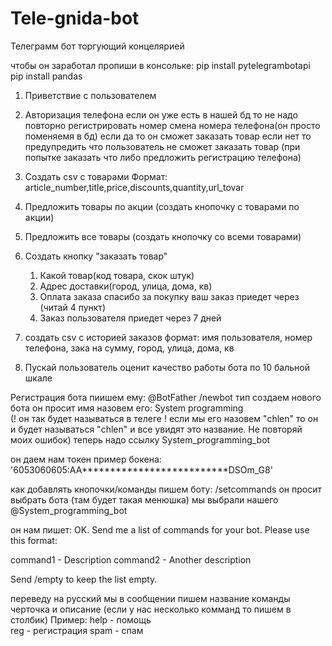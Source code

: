 # Tele-gnida-bot
Телеграмм бот торгующий концелярией 


чтобы он заработал пропиши в консольке:
pip install pytelegrambotapi
pip install pandas


1) Приветствие с пользователем 
    
2) Авторизация телефона 
    если он уже есть в нашей бд то не надо повторно регистрировать номер 
    смена номера телефона(он просто поменяемя в бд)
    если да то он сможет заказать товар
    если нет то предупредить что пользователь не сможет заказать товар (при попытке заказать что либо предложить регистрацию телефона)
    
3) Создать csv с товарами 
    Формат: article_number,title,price,discounts,quantity,url_tovar

4) Предложить товары по акции (создать кнопочку с товарами по акции)

5) Предложить все товары (создать кнопочку со всеми товарами)

6) Создать кнопку "заказать товар" 
    1. Какой товар(код товара, скок штук)
    2. Адрес доставки(город, улица, дома, кв)
    3. Оплата заказа 
        спасибо за покупку ваш заказ приедет через (читай 4 пункт)
    4. Заказ пользователя приедет через 7 дней
7) создать csv с историей заказов
    формат: имя пользователя, номер телефона, зака на сумму, город, улица, дома, кв

8) Пускай пользователь оценит качество работы бота по 10 бальной шкале



Регистрация бота
пиишем ему: @BotFather
/newbot     тип создаем нового бота 
он просит имя 
назовем его: System programming  
(! он так будет называться в телеге ! если мы его назовем "chlen" то он и будет называться "chlen" и все увидят это название. Не повторяй моих ошибок)
теперь надо ссылку
System_programming_bot

он даем нам токен 
пример бокена: '6053060605:AA**************************DSOm_G8'


как добавлять кнопочки/команды
пишем боту:   /setcommands
он просит выбрать бота (там будет такая менюшка)
мы выбрали нашего @System_programming_bot

он нам пишет:
OK. Send me a list of commands for your bot. Please use this format:

command1 - Description
command2 - Another description

Send /empty to keep the list empty.

переведу на русский 
мы в сообщении пишем название команды черточка и описание (если у нас несколько комманд то пишем в столбик)
Пример:
help - помощь   
reg - регистрация
spam - спам